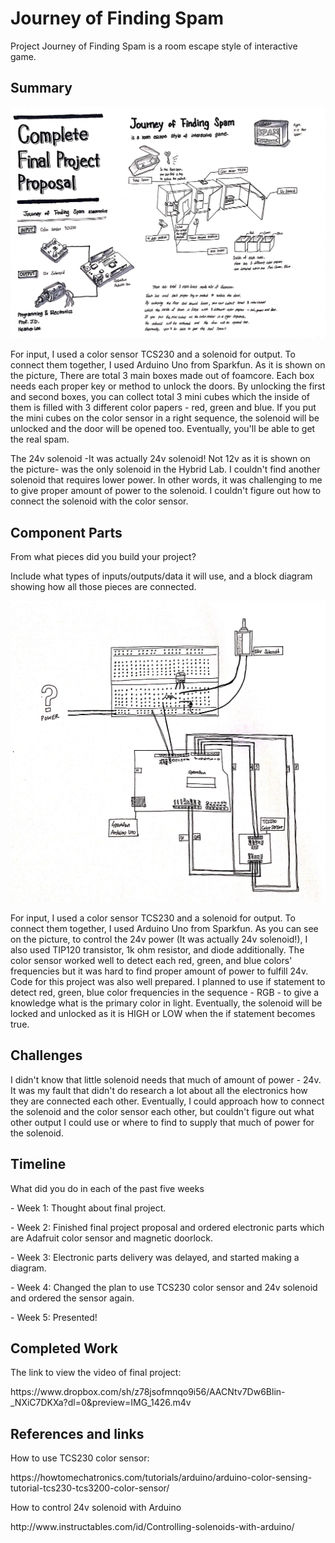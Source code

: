 
# Journey of Finding Spam

<p>Project Journey of Finding Spam is a room escape style of interactive game.</p>

## Summary

<p align="center">
  <img src="IMG_3839.JPG"/>
</p>

<p> 
For input, I used a color sensor TCS230 and a solenoid for output. To connect them together, I used Arduino Uno from Sparkfun. As it is shown on the picture, There are total 3 main boxes made out of foamcore. Each box needs each proper key or method to unlock the doors. By unlocking the first and second boxes, you can collect total 3 mini cubes which the inside of them is filled with 3 different color papers - red, green and blue. If you put the mini cubes on the color sensor in a right sequence, the solenoid will be unlocked and the door will be opened too. Eventually, you'll be able to get the real spam.
</p>

<p> 
The 24v solenoid -It was actually 24v solenoid! Not 12v as it is shown on the picture- was the only solenoid in the Hybrid Lab. I couldn't find another solenoid that requires lower power. In other words, it was challenging to me to give proper amount of power to the solenoid. I couldn't figure out how to connect the solenoid with the color sensor. 
</p>

## Component Parts

From what pieces did you build your project?

Include what types of inputs/outputs/data it will use, and a block diagram showing how all those pieces are connected.

<p align="center">
  <img src="IMG_3840.JPG"/>
</p>

<p> 
For input, I used a color sensor TCS230 and a solenoid for output. To connect them together, I used Arduino Uno from Sparkfun. As you can see on the picture, to control the 24v power (It was actually 24v solenoid!), I also used TIP120 transistor, 1k ohm resistor, and diode additionally. The color sensor worked well to detect each red, green, and blue colors' frequencies but it was hard to find proper amount of power to fulfill 24v. Code for this project was also well prepared. I planned to use if statement to detect red, green, blue color frequencies in the sequence - RGB - to give a knowledge what is the primary color in light. Eventually, the solenoid will be locked and unlocked as it is HIGH or LOW when the if statement becomes true.
</p>

## Challenges

I didn't know that little solenoid needs that much of amount of power - 24v. It was my fault that didn't do research a lot about all the electronics how they are connected each other. Eventually, I could approach how to connect the solenoid and the color sensor each other, but couldn't figure out what other output I could use or where to find to supply that much of power for the solenoid.

## Timeline

What did you do in each of the past five weeks

<p>- Week 1: Thought about final project.</p>
<p>- Week 2: Finished final project proposal and ordered electronic parts which are Adafruit color sensor and magnetic doorlock. </p>
<p>- Week 3: Electronic parts delivery was delayed, and started making a diagram. </p>
<p>- Week 4: Changed the plan to use TCS230 color sensor and 24v solenoid and ordered the sensor again. </p>
<p>- Week 5: Presented!</p>

## Completed Work

<p>The link to view the video of final project: </p>
<p>https://www.dropbox.com/sh/z78jsofmnqo9i56/AACNtv7Dw6Blin-_NXiC7DKXa?dl=0&preview=IMG_1426.m4v </p>


## References and links

<p>How to use TCS230 color sensor: </p>
<p>https://howtomechatronics.com/tutorials/arduino/arduino-color-sensing-tutorial-tcs230-tcs3200-color-sensor/ </p>

<p>How to control 24v solenoid with Arduino</p>
<p>http://www.instructables.com/id/Controlling-solenoids-with-arduino/</p>
